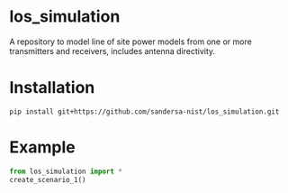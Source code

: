 # los_simulation
A repository to model line of site power models from one or more transmitters and receivers, includes antenna directivity.

# Installation 
```shell
pip install git+https://github.com/sandersa-nist/los_simulation.git
```

# Example
```python
from los_simulation import *
create_scenario_1()
```